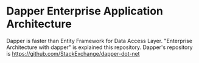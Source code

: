 # Dapper Enterprise Application Architecture

Dapper is faster than Entity Framework for Data Access Layer. "Enterprise Architecture with dapper" is explained this repository. Dapper's repository is https://github.com/StackExchange/dapper-dot-net
